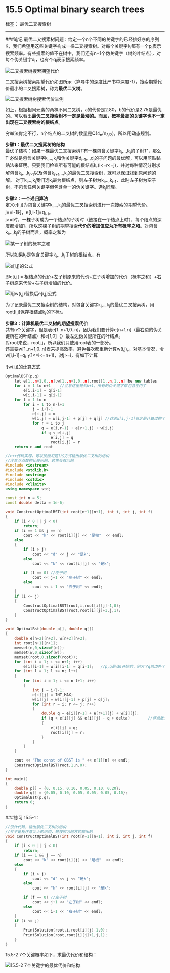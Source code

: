 ﻿# 15.5 Optimal binary search trees

标签： 最优二叉搜索树

---
###笔记
最优二叉搜索树问题：给定一个n个不同的关键字的已经排好序的序列K，我们希望用这些关键字构成一棵二叉搜索树。对每个关键字k<sub>i</sub>都有一个p<sub>i</sub>表示搜索频率。有些搜索的值不在树中，我们还有n+1个伪关键字（树的叶结点），对每个伪关键字d<sub>i</sub>，也有个q<sub>i</sub>表示搜索频率。

![二叉搜索树搜索期望代价][1]

二叉搜索树搜索期望代价如图所示（算导中的深度比严书中深度-1），搜索期望代价最小的二叉搜索树，称为**最优二叉树**。

![二叉搜索树树搜索代价举例][2]

如上，根据相同元素的两棵不同二叉树，a的代价是2.80，b的代价是2.75是最优的。可以看出**最优二叉搜索树不一定是最矮的。而且，概率最高的关键字也不一定出现在二叉搜索树的根结点**。

穷举法肯定不行，n个结点的二叉树的数量是Ω(4<sub>n</sub>/n<sub>3/2</sub>)，所以用动态规划。

**步骤1：最优二叉搜索树的结构**  
最优子结构：如果一棵最优二叉搜索树T有一棵包含关键字k<sub>i</sub>,..,k<sub>j</sub>的子树T'，那么T'必然是包含关键字k<sub>i</sub>,..,k<sub>j</sub>和伪关键字d<sub>i-1</sub>,..,d<sub>j</sub>的子问题的最优解，可以用剪贴黏贴法来证明。只要我们检查所有可能的根结点k<sub>r</sub>(i<=r<=j)，并对每种情况分别求解包含k<sub>i</sub>,..,k<sub>r-1</sub>以及包含k<sub>r+1</sub>,..,k<sub>j</sub>的最优二叉搜索树，就可以保证找到原问题的解。
对于k<sub>i</sub>,..,k<sub>j</sub>我们选k<sub>i</sub>最为根结点，则左子树为k<sub>i</sub>,..,k<sub>i-1</sub>，此时左子树为空子树，不包含任何关键字但包含单一的伪关键字。选k<sub>j</sub>同理。

**步骤2：一个递归算法**  
定义e[i,j]为包含关键字k<sub>i</sub>,..,k<sub>j</sub>的最优二叉搜索树进行一次搜索的期望代价。  
j==i-1时，e[i,i-1]=q<sub>i-1</sub>。  
j>=i时，一棵子树成为一个结点的子树时（链接在一个结点上时），每个结点的深度都增加1，所以这棵子树的期望搜索**代价的增加值应为所有概率之和**。对包含k<sub>i</sub>,..,k<sub>j</sub>的子树而言，概率之和为

![某一子树的概率之和][3]

所以如果k<sub>r</sub>是包含关键字k<sub>i</sub>,..,k<sub>j</sub>子树的根结点，有

![e[i,j]的公式][4]

即e[i,j] = 根结点的代价+左子树原来的代价+左子树增加的代价（概率之和）+右子树原来代价+右子树增加的代价。  

![用w(i,j)替换后e[i,j]公式][5]

为了记录最优二叉搜索树的结构，对包含关键字k<sub>i</sub>,..,k<sub>j</sub>的最优二叉搜索树，用root[i,j]保存根结点k<sub>r</sub>的下标r。

**步骤3：计算机最优二叉树的期望搜索代价**  
共有n个关键字，但是表e[1..n+1,0..n]，因为我们要计算e[n+1,n]（最右边的伪关键所在的叶结点）和e[1,0]（）最左边伪关键所在的叶结点。  
对root来说，root[i,j](1<=i<=j<=n)，所以我们只使用root表的一部分。  
还需要w[1..n+1,0..n]表来提高效率，避免每次都重新计算w(i,j),，对基本情况，令w[i,i-1]=q<sub>i-1</sub>(1<=i<=n+1)，对j>=i，有如下计算

![w[(i,j)的计算方式][6]

```c++
OptimalBST(p,q)
    let e[1..n+1,0..n],w[1..n+1,0..n],root[1..n,1..n] be new tables
    for i = 1 to n+1    //注意这里是到n+1，所有的伪关键字都包含在内了
        e[i,i-1] = q[i-1]
        w[i,i-1] = q[i-1]
    for l = 1 to n
        for i = 1 to n-l+1
            j = i+l-1
            e[i,j] = ∞
            w[i,j] = w[i,j-1] + p[j] + q[j] //这边w[i,j-1]肯定是计算过的了，因为w[i,j-1]比w[i,j]的长度小1，子问题肯定计算过了
            for r = i to j
                q = e[i,r-1] + e[r+1,j] + w[i,j]
                if q < e[i,j]
                    e[i,j] = q
                    root[i,j] = r
    return e and root
```

```c++
//c++代码实现，可以按照习题1的方式输出最优二叉树的结构
//注意浮点数的比较问题，这里会有问题
#include <iostream>
#include <stdlib.h>
#include <cstring>
#include <cstdio>
#include <climits>
using namespace std;

const int n = 5;
const double delta = 1e-6;

void ConstructOptimalBST(int root[n+1][n+1], int i, int j, int f)
{
    if (i < 0 || j < 0)
        return;
    if (i == 1 && j == n)
        cout << "k" << root[i][j] << "是根"  << endl;
    else
    {
        if (i > j)
            cout << "d" << j << "是k";
        else
            cout << "k" << root[i][j] << "是k";

        if (f == 0) //左子树
            cout << j+1 << "左子树" << endl;
        else
            cout << i-1 << "右子树" << endl;
    }
    if (i <= j)
    {
        ConstructOptimalBST(root,i,root[i][j]-1,0);
        ConstructOptimalBST(root,root[i][j]+1,j,1);
    }
}

void OptimalBst(double p[], double q[])
{
    double e[n+2][n+2], w[n+2][n+2];
    int root[n+1][n+1];
    memset(e,0,sizeof(e));
    memset(w,0,sizeof(w));
    memset(root,0,sizeof(root));
    for (int i = 1; i <= n+1; i++)
        e[i][i-1] = w[i][i-1] = q[i-1];   //p,q是从0开始的，别忘了q前边补了一个空元素
    for (int l = 1; l <= n; l++)
    {
        for (int i = 1; i <= n-l+1; i++)
        {
            int j = i+l-1;
            e[i][j] = INT_MAX;
            w[i][j] = w[i][j-1] + p[j] + q[j];
            for (int r = i; r <= j; r++)
            {
                double q = e[i][r-1] + e[r+1][j] + w[i][j];
                if (q < e[i][j] && e[i][j] - q > delta)        //浮点数误差，不能直接比较
                {
                    e[i][j] = q;
                    root[i][j] = r;
                }
            }
        }
    }

    cout << "The const of OBST is " << e[1][n] << endl;
    ConstructOptimalBST(root,1,n,0);
}

int main()
{
    double p[] = {0, 0.15, 0.10, 0.05, 0.10, 0.20};
    double q[] = {0.05, 0.10, 0.05, 0.05, 0.05, 0.10};
    OptimalBst(p,q);
    return 0;
}

```

###练习
15.5-1：
```c++
//设计代码，输出最优二叉树的结构
//并不是程序意义上的结构，是按照习题方式输出的
void ConstructOptimalBST(int root[n+1][n+1], int i, int j, int f)
{
    if (i < 0 || j < 0)
        return;
    if (i == 1 && j == n)
        cout << "k" << root[i][j] << "是根"  << endl;
    else
    {
        if (i > j)
            cout << "d" << j << "是k";
        else
            cout << "k" << root[i][j] << "是k";

        if (f == 0) //左子树
            cout << j+1 << "左子树" << endl;
        else
            cout << i-1 << "右子树" << endl;
    }
    if (i <= j)
    {
        PrintSolution(root,i,root[i][j]-1,0);
        PrintSolution(root,root[i][j]+1,j,1);
    }
}
```
15.5-2 7个关键概率如下，求最优代价和结构：

![15.5-2 7个关键字的最优代价和结构][7]


  [1]: https://github.com/wj1066/pictures/blob/master/CLRS/15.5-1.jpg
  [2]: https://github.com/wj1066/pictures/blob/master/CLRS/15.5-2.jpg
  [3]: https://github.com/wj1066/pictures/blob/master/CLRS/15.5-3.jpg
  [4]: https://github.com/wj1066/pictures/blob/master/CLRS/15.5-4.jpg
  [5]: https://github.com/wj1066/pictures/blob/master/CLRS/15.5-5.jpg
  [6]: https://github.com/wj1066/pictures/blob/master/CLRS/15.5-6.jpg
  [7]: https://github.com/wj1066/pictures/blob/master/CLRS/15.5-6.jpg